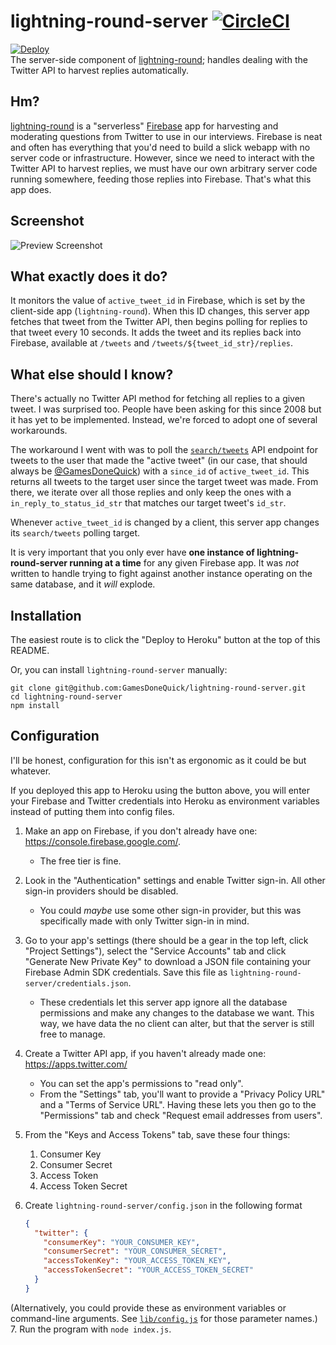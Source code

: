 # lightning-round-server [![CircleCI](https://circleci.com/gh/GamesDoneQuick/lightning-round-server.svg?style=svg)](https://circleci.com/gh/GamesDoneQuick/lightning-round-server)
[![Deploy](https://www.herokucdn.com/deploy/button.svg)](https://heroku.com/deploy)  
The server-side component of [lightning-round](https://github.com/GamesDoneQuick/lightning-round); handles dealing with the Twitter API to harvest replies automatically.  

## Hm?
[lightning-round](https://github.com/GamesDoneQuick/lightning-round) is a "serverless" [Firebase](https://www.firebase.com/) app for harvesting and moderating questions from Twitter to use in our interviews. Firebase is neat and often has everything that you'd need to build a slick webapp with no server code or infrastructure. However, since we need to interact with the Twitter API to harvest replies, we must have our own arbitrary server code running somewhere, feeding those replies into Firebase. That's what this app does.

## Screenshot
![Preview Screenshot](https://i.imgur.com/c2sOgmT.png)

## What exactly does it do?
It monitors the value of `active_tweet_id` in Firebase, which is set by the client-side app (`lightning-round`). When this ID changes, this server app fetches that tweet from the Twitter API, then begins polling for replies to that tweet every 10 seconds. It adds the tweet and its replies back into Firebase, available at `/tweets` and `/tweets/${tweet_id_str}/replies`.

## What else should I know?
There's actually no Twitter API method for fetching all replies to a given tweet. I was surprised too. People have been asking for this since 2008 but it has yet to be implemented. Instead, we're forced to adopt one of several workarounds.

The workaround I went with was to poll the [`search/tweets`](https://dev.twitter.com/rest/reference/get/search/tweets) API endpoint for tweets to the user that made the "active tweet" (in our case, that should always be [@GamesDoneQuick](https://twitter.com/gamesdonequick)) with a `since_id` of `active_tweet_id`. This returns all tweets to the target user since the target tweet was made. From there, we iterate over all those replies and only keep the ones with a `in_reply_to_status_id_str` that matches our target tweet's `id_str`.

Whenever `active_tweet_id` is changed by a client, this server app changes its `search/tweets` polling target.

It is very important that you only ever have **one instance of lightning-round-server running at a time** for any given
Firebase app. It was _not_ written to handle trying to fight against another instance operating on the same database, and
it _will_ explode.

## Installation
The easiest route is to click the "Deploy to Heroku" button at the top of this README.

Or, you can install `lightning-round-server` manually:
```
git clone git@github.com:GamesDoneQuick/lightning-round-server.git
cd lightning-round-server
npm install
```

## Configuration
I'll be honest, configuration for this isn't as ergonomic as it could be but whatever.

If you deployed this app to Heroku using the button above, you will enter your Firebase and Twitter
credentials into Heroku as environment variables instead of putting them into config files.

1. Make an app on Firebase, if you don't already have one: https://console.firebase.google.com/. 
	- The free tier is fine.
2. Look in the "Authentication" settings and enable Twitter sign-in. All other sign-in providers should be disabled.
	- You could _maybe_ use some other sign-in provider, but this was specifically made with only Twitter sign-in in mind.
2. Go to your app's settings (there should be a gear in the top left, click "Project Settings"), select the "Service Accounts" tab and click "Generate New Private Key" to download a JSON file containing your Firebase Admin SDK credentials. Save this file as `lightning-round-server/credentials.json`.
	- These credentials let this server app ignore all the database permissions and make any changes to the database we want. This way, we have data the no client can alter, but that the server is still free to manage.
3. Create a Twitter API app, if you haven't already made one: https://apps.twitter.com/
	- You can set the app's permissions to "read only".
	- From the "Settings" tab, you'll want to provide a "Privacy Policy URL" and a "Terms of Service URL". Having these lets you then go to the "Permissions" tab and check "Request email addresses from users".
4. From the "Keys and Access Tokens" tab, save these four things:
	1. Consumer Key
	2. Consumer Secret
	3. Access Token
	4. Access Token Secret
5. Create `lightning-round-server/config.json` in the following format

    ```json
    {
      "twitter": {
        "consumerKey": "YOUR_CONSUMER_KEY",
        "consumerSecret": "YOUR_CONSUMER_SECRET",
        "accessTokenKey": "YOUR_ACCESS_TOKEN_KEY",
        "accessTokenSecret": "YOUR_ACCESS_TOKEN_SECRET"
      }
    }
    ```
(Alternatively, you could provide these as environment variables or command-line arguments. See [`lib/config.js`](https://github.com/GamesDoneQuick/lightning-round-server/blob/master/lib/config.js) for those parameter names.)
7. Run the program with `node index.js`.

